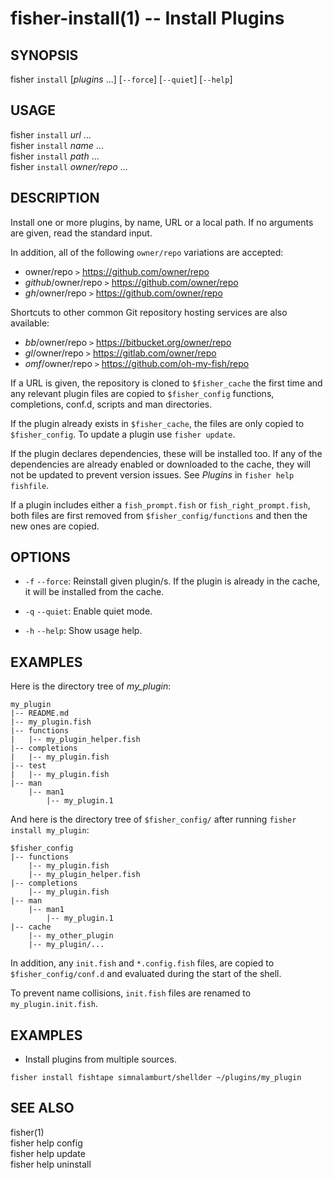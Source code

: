 fisher-install(1) -- Install Plugins
====================================

## SYNOPSIS

fisher `install` [*plugins* ...] [`--force`] [`--quiet`] [`--help`]

## USAGE

fisher `install` *url* ...<br>
fisher `install` *name* ...<br>
fisher `install` *path*  ...<br>
fisher `install` *owner/repo* ...<br>

## DESCRIPTION

Install one or more plugins, by name, URL or a local path. If no arguments are given, read the standard input.

In addition, all of the following `owner/repo` variations are accepted:

* owner/repo `>` https://github.com/owner/repo<br>
* *github*/owner/repo `>` https://github.com/owner/repo<br>
* *gh*/owner/repo `>` https://github.com/owner/repo<br>

Shortcuts to other common Git repository hosting services are also available:

* *bb*/owner/repo `>` https://bitbucket.org/owner/repo<br>
* *gl*/owner/repo `>` https://gitlab.com/owner/repo<br>
* *omf*/owner/repo `>` https://github.com/oh-my-fish/repo<br>

If a URL is given, the repository is cloned to `$fisher_cache` the first time and any relevant plugin files are copied to `$fisher_config` functions, completions, conf.d, scripts and man directories.

If the plugin already exists in `$fisher_cache`, the files are only copied to `$fisher_config`. To update a plugin use `fisher update`.

If the plugin declares dependencies, these will be installed too. If any of the dependencies are already enabled or downloaded to the cache, they will not be updated to prevent version issues. See *Plugins* in `fisher help fishfile`.

If a plugin includes either a `fish_prompt.fish` or `fish_right_prompt.fish`, both files are first removed from `$fisher_config/functions` and then the new ones are copied.

## OPTIONS

* `-f` `--force`:
    Reinstall given plugin/s. If the plugin is already in the cache, it will be installed from the cache.

* `-q` `--quiet`:
    Enable quiet mode.

* `-h` `--help`:
    Show usage help.

## EXAMPLES

Here is the directory tree of *my_plugin*:

```
my_plugin
|-- README.md
|-- my_plugin.fish
|-- functions
|   |-- my_plugin_helper.fish
|-- completions
|   |-- my_plugin.fish
|-- test
|   |-- my_plugin.fish
|-- man
    |-- man1
        |-- my_plugin.1
```

And here is the directory tree of `$fisher_config/` after running `fisher install my_plugin`:

```
$fisher_config
|-- functions
    |-- my_plugin.fish
    |-- my_plugin_helper.fish
|-- completions
    |-- my_plugin.fish
|-- man
    |-- man1
        |-- my_plugin.1
|-- cache
    |-- my_other_plugin
    |-- my_plugin/...
```

In addition, any `init.fish` and `*.config.fish` files, are copied to `$fisher_config/conf.d` and evaluated during the start of the shell.

To prevent name collisions, `init.fish` files are renamed to `my_plugin.init.fish`.

## EXAMPLES

* Install plugins from multiple sources.

```fisher
fisher install fishtape simnalamburt/shellder ~/plugins/my_plugin
```

## SEE ALSO

fisher(1)<br>
fisher help config<br>
fisher help update<br>
fisher help uninstall<br>
